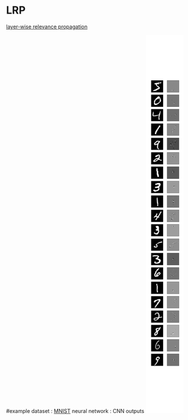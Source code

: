 # LRP
[layer-wise relevance propagation](https://arxiv.org/abs/1604.00825) 

#example
dataset : [MNIST](http://yann.lecun.com/exdb/mnist/)
neural network : CNN
outputs
![LRP example](./lrp.png "lrp.png")
